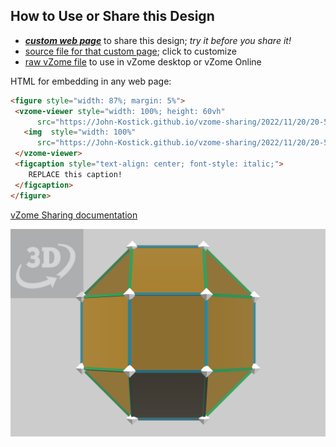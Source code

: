 
## How to Use or Share this Design

 - [***custom web page***][post] to share this design; *try it before you share it!*
 - [source file for that custom page][source]; click to customize
 - [raw vZome file][raw] to use in vZome desktop or vZome Online
 
 HTML for embedding in any web page:
 ```html
<figure style="width: 87%; margin: 5%">
  <vzome-viewer style="width: 100%; height: 60vh"
       src="https://John-Kostick.github.io/vzome-sharing/2022/11/20/20-57-36-Rhombicuboctahedron-CM/Rhombicuboctahedron-CM.vZome" >
    <img  style="width: 100%"
       src="https://John-Kostick.github.io/vzome-sharing/2022/11/20/20-57-36-Rhombicuboctahedron-CM/Rhombicuboctahedron-CM.png" >
  </vzome-viewer>
  <figcaption style="text-align: center; font-style: italic;">
     REPLACE this caption!
  </figcaption>
</figure>
 ```

[vZome Sharing documentation](https://vzome.github.io/vzome/sharing.html#how-it-works)

![Image](<Rhombicuboctahedron-CM.png>)


[post]: <https://John-Kostick.github.io/vzome-sharing/2022/11/20/Rhombicuboctahedron-CM-20-57-36.html>
[source]: <https://github.com/John-Kostick/vzome-sharing/edit/main/_posts/2022-11-20-Rhombicuboctahedron-CM-20-57-36.md>
[raw]: <https://raw.githubusercontent.com/John-Kostick/vzome-sharing/main/2022/11/20/20-57-36-Rhombicuboctahedron-CM/Rhombicuboctahedron-CM.vZome>